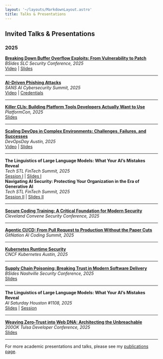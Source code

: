 ```yaml
---
layout: '~/layouts/MarkdownLayout.astro'
title: Talks & Presentations
---
```


## Invited Talks & Presentations

### 2025

**[Breaking Down Buffer Overflow Exploits: From Vulnerability to Patch](https://bsidesslc-2025.sessionize.com/session/794040)**  
*BSides SLC Security Conference, 2025*  
[Video](https://youtu.be/SdEyy1Vskck?si=0zkfXbpfLA5CSE4O) | [Slides](https://bit.ly/bsides-slc-sec)

---

**[AI-Driven Phishing Attacks](https://www.sans.org/presentations/sans360-ai-driven-phishing-attacks)**  
*SANS AI Cybersecurity Summit, 2025*  
[Video](https://youtu.be/Apn27gAoutE?si=Pcord0-lAiS-ofA6) | [Credentials](https://www.credly.com/earner/earned/badge/9f920bfa-4466-44aa-86ee-41811515c19f)

---

**[Killer CLIs: Building Platform Tools Developers Actually Want to Use](https://2025.platformcon.com/sessions/killer-clis-building-platform-tools-developers-actually-want-to-use)**  
*PlatformCon, 2025*  
[Slides](https://bit.ly/platform-con-2025)

---

**[Scaling DevOps in Complex Environments: Challenges, Failures, and Successes](https://devopsdays.org/events/2025-austin/schedule/)**  
*DevOpsDay Austin, 2025*  
[Video](https://www.youtube.com/watch?v=QWn3F7xLpP) | [Slides](https://bit.ly/aus-devops-day)

---

**The Linguistics of Large Language Models: What Your AI’s Mistakes Reveal**  
*Tech STL FinTech Summit, 2025*  
[Session I](https://techstl.com/st-louis-fintech-summit/) | [Slides I](https://bit.ly/stl-fin-tech)  
**Navigating AI Security: Protecting Your Organization in the Era of Generative AI**  
*Tech STL FinTech Summit, 2025*  
[Session II](https://techstl.com/cybercon-stltechweek/) | [Slides II](https://bit.ly/stl-ai-sec)

---

**[Secure Coding Training: A Critical Foundation for Modern Security](https://www.staysafeonline.org/events/convene-cleveland#speakers)**  
*Cleveland Convene Security Conference, 2025*

---

**[Agentic CI/CD: From Pull Request to Production Without the Paper Cuts](https://gitnation.com/contents/agentic-cicd-from-pull-request-to-production-without-the-paper-cuts)**  
*GitNation AI Coding Summit, 2025*

---

**[Kubernetes Runtime Security](https://community.cncf.io/events/details/cncf-kubernetes-austin-presents-kubernetes-home-lab-and-kubernetes-runtime-security/)**  
*CNCF Kubernetes Austin, 2025*

---

**[Supply Chain Poisoning: Breaking Trust in Modern Software Delivery](https://bsides-nashville-2025.sessionize.com/session/813555)**  
*BSides Nashville Security Conference, 2025*  
[Slides](https://bit.ly/bsides-nashville-cr)

---

**The Linguistics of Large Language Models: What Your AI’s Mistakes Reveal**  
*AI Saturday Houston #1108, 2025*  
[Slides](https://bit.ly/ai-sat-htx) | [Session](https://sqlsaturday.com/2025-03-22-sqlsaturday1108/)

---

**[Weaving Zero-Trust into Web DNA: Architecting the Unbreachable](https://200ok.us/)**  
*200OK Tulsa Developer Conference, 2025*  
[Slides](https://bit.ly/3YRcePW)

---
For more academic presentations and talks, please see my [publications page](/publications).